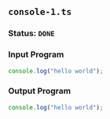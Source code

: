 ## `console-1.ts`

### Status: `DONE`

### Input Program

```typescript
console.log("hello world");
```

### Output Program

```typescript
console.log("hello world");
```

